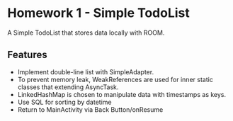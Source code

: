 # Homework 1 - Simple TodoList

A Simple TodoList that stores data locally with ROOM.

## Features

- Implement double-line list with SimpleAdapter.
- To prevent memory leak, WeakReferences are used for inner static classes that extending AsyncTask.
- LinkedHashMap is chosen to manipulate data with timestamps as keys.
- Use SQL for sorting by datetime
- Return to MainActivity via Back Button/onResume

